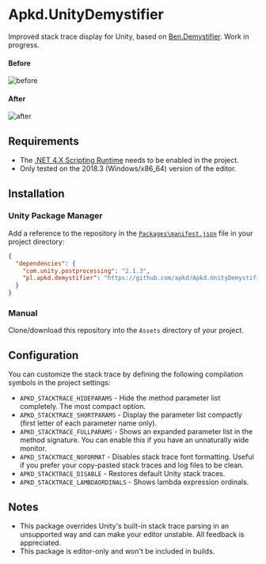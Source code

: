 # Apkd.UnityDemystifier

Improved stack trace display for Unity, based on [Ben.Demystifier](https://github.com/benaadams/Ben.Demystifier). Work in progress.

#### Before
![before](https://cdn.discordapp.com/attachments/368334636256067597/550672599319969822/before.png)

#### After
![after](https://cdn.discordapp.com/attachments/368334636256067597/550672619532320778/after.png)

## Requirements

- The [.NET 4.X Scripting Runtime](https://docs.unity3d.com/Manual/ScriptingRuntimeUpgrade.html) needs to be enabled in the project.
- Only tested on the 2018.3 (Windows/x86_64) version of the editor.

## Installation

### Unity Package Manager

Add a reference to the repository in the [`Packages\manifest.json`](https://docs.unity3d.com/Packages/com.unity.package-manager-ui@1.8/manual/index.html#project-manifests) file in your project directory:

```json
{
  "dependencies": {
    "com.unity.postprocessing": "2.1.3",
    "pl.apkd.demystifier": "https://github.com/apkd/Apkd.UnityDemystifier.git"
  }
}
```


### Manual

Clone/download this repository into the `Assets` directory of your project.

## Configuration

You can customize the stack trace by defining the following compilation symbols in the project settings:
- `APKD_STACKTRACE_HIDEPARAMS` - Hide the method parameter list completely. The most compact option. 
- `APKD_STACKTRACE_SHORTPARAMS` - Display the parameter list compactly (first letter of each parameter name only).
- `APKD_STACKTRACE_FULLPARAMS` - Shows an expanded parameter list in the method signature. You can enable this if you have an unnaturally wide monitor.
- `APKD_STACKTRACE_NOFORMAT` - Disables stack trace font formatting. Useful if you prefer your copy-pasted stack traces and log files to be clean.
- `APKD_STACKTRACE_DISABLE` - Restores default Unity stack traces.
- `APKD_STACKTRACE_LAMBDAORDINALS` - Shows lambda expression ordinals.

## Notes

- This package overrides Unity's built-in stack trace parsing in an unsupported way and can make your editor unstable. All feedback is appreciated.
- This package is editor-only and won't be included in builds.
